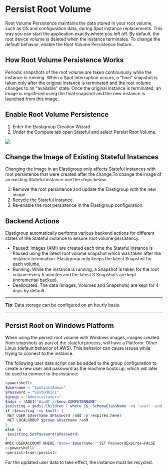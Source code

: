 # Persist Root Volume

Root Volume Persistence maintains the data stored in your root volume, such as OS and configuration data, during Spot instance replacements. This way you can start the application exactly where you left off. By default, the root device volume is deleted when the instance terminates. To change the default behavior, enable the Root Volume Persistence feature.

## How Root Volume Persistence Works

Periodic snapshots of the root volume are taken continuously while the instance is running. When a Spot interruption occurs, a “final” snapshot is taken only after the original instance is terminated and the root volume changes to an “available” state. Once the original instance is terminated, an image is registered using the final snapshot and the new instance is launched from this image.

## Enable Root Volume Persistence

1. Enter the Elastigroup Creation Wizard.
2. Under the Compute tab open Stateful and select Persist Root Volume.

<img src="/elastigroup/_media/stateful-persist-rootvolume-01.png" />

## Change the Image of Existing Stateful Instances

Changing the image in an Elastigroup only affects Stateful instances with root persistence that were created after the change.To change the image of an existing Stateful instance use the steps below.
1. Remove the root persistence and update the Elastigroup with the new image.
2. Recycle the Stateful instance.
3. Re-enable the root persistence in the Elastigroup configuration.

## Backend Actions

Elastigroup automatically performs various backend actions for different states of the Stateful instance to ensure root volume persistency.
* Paused: Images (AMI) are created each time the Stateful instance is Paused using the latest root volume snapshot which was taken after the instance termination. Elastigroup only keeps the latest Snapshot for each volume.
* Running: While the instance is running, a Snapshot is taken for the root volume every 5 minutes and the latest 3 Snapshots are kept (incremental backup).
* Deallocated: The data (Images, Volumes and Snapshots) are kept for 4 days by default.

---
**Tip**: Data storage can be configured on an hourly basis.

---

## Persist Root on Windows Platform

When using the persist root volume with Windows images, images created from snapshots as part of the stateful process, will have a Platform: Other Linux (default behavior of AWS). This behavior can cause issues while trying to connect to the instance.

The following user data script can be added to the group configuration to create a new user and password as the machine boots up, which will later be used to connect to the instance:

```powershell
<powershell>
$Username = "SpotinstAdmin"
$Password = "Spot@dmin1"
$group = "Administrators"
$adsi = [ADSI]"WinNT://$env:COMPUTERNAME"
$existing = $adsi.Children | where {$_.SchemaClassName -eq 'user' -and $_.Name -eq $Username }
if ($existing -eq $null) {
 NET USER $Username $Password /add /y /expires:never
 NET LOCALGROUP $group $Username /add
}
else {a
 $existing.SetPassword($Password)
}
WMIC USERACCOUNT WHERE "Name='$Username'" SET PasswordExpires=FALSE
</powershell>
<persist>true</persist>
```

For the updated user data to take effect, the instance must be recycled.
